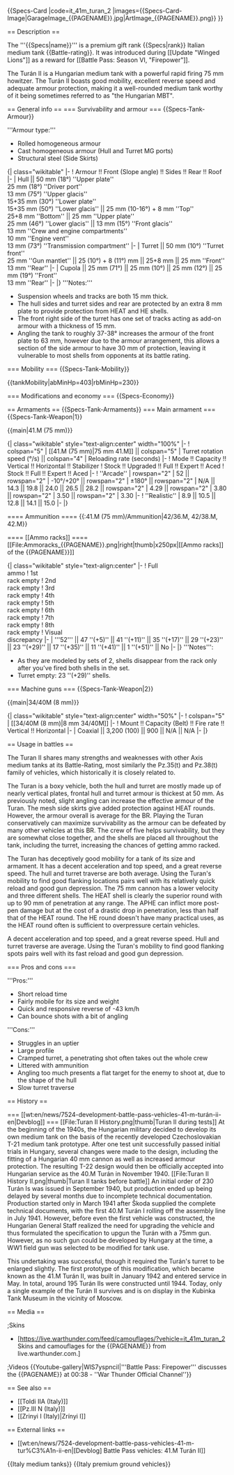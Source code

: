 {{Specs-Card
|code=it_41m_turan_2
|images={{Specs-Card-Image|GarageImage_{{PAGENAME}}.jpg|ArtImage_{{PAGENAME}}.png}}
}}

== Description ==
<!-- ''In the description, the first part should be about the history of the creation and combat usage of the vehicle, as well as its key features. In the second part, tell the reader about the ground vehicle in the game. Insert a screenshot of the vehicle, so that if the novice player does not remember the vehicle by name, he will immediately understand what kind of vehicle the article is talking about.'' -->
The '''{{Specs|name}}''' is a premium gift rank {{Specs|rank}} Italian medium tank {{Battle-rating}}. It was introduced during [[Update "Winged Lions"]] as a reward for [[Battle Pass: Season VI, "Firepower"]].

The Turán II is a Hungarian medium tank with a powerful rapid firing 75 mm howitzer. The Turán II boasts good mobility, excellent reverse speed and adequate armour protection, making it a well-rounded medium tank worthy of it being sometimes referred to as "the Hungarian MBT".

== General info ==
=== Survivability and armour ===
{{Specs-Tank-Armour}}
<!-- ''Describe armour protection. Note the most well protected and key weak areas. Appreciate the layout of modules as well as the number and location of crew members. Is the level of armour protection sufficient, is the placement of modules helpful for survival in combat? If necessary use a visual template to indicate the most secure and weak zones of the armour.'' -->
'''Armour type:'''

* Rolled homogeneous armour
* Cast homogeneous armour (Hull and Turret MG ports)
* Structural steel (Side Skirts)

{| class="wikitable"
|-
! Armour !! Front (Slope angle) !! Sides !! Rear !! Roof
|-
| Hull || 50 mm (18°) ''Upper plate'' <br> 25 mm (18°) ''Driver port'' <br> 13 mm (75°) ''Upper glacis'' <br> 15+35 mm (30°) ''Lower plate'' <br> 15+35 mm (50°) ''Lower glacis'' || 25 mm (10-16°) + 8 mm ''Top'' <br> 25+8 mm ''Bottom'' || 25 mm ''Upper plate''  <br> 25 mm (46°) ''Lower glacis'' || 13 mm (15°) ''Front glacis'' <br> 13 mm ''Crew and engine compartments'' <br> 10 mm ''Engine vent'' <br> 13 mm (73°) ''Transmission compartment''
|-
| Turret || 50 mm (10°) ''Turret front'' <br> 25 mm ''Gun mantlet'' || 25 (10°) + 8 (11°) mm || 25+8 mm || 25 mm ''Front'' <br> 13 mm ''Rear''
|-
| Cupola || 25 mm (71°) || 25 mm (10°) || 25 mm (12°) || 25 mm (19°) ''Front'' <br> 13 mm ''Rear''
|-
|}
'''Notes:'''

* Suspension wheels and tracks are both 15 mm thick.
* The hull sides and turret sides and rear are protected by an extra 8 mm plate to provide protection from HEAT and HE shells.
* The front right side of the turret has one set of tracks acting as add-on armour with a thickness of 15 mm.
* Angling the tank to roughly 37-38° increases the armour of the front plate to 63 mm, however due to the armour arrangement, this allows a section of the side armour to have 30 mm of protection, leaving it vulnerable to most shells from opponents at its battle rating.

=== Mobility ===
{{Specs-Tank-Mobility}}
<!-- ''Write about the mobility of the ground vehicle. Estimate the specific power and manoeuvrability, as well as the maximum speed forwards and backwards.'' -->

{{tankMobility|abMinHp=403|rbMinHp=230}}

=== Modifications and economy ===
{{Specs-Economy}}

== Armaments ==
{{Specs-Tank-Armaments}}
=== Main armament ===
{{Specs-Tank-Weapon|1}}
<!-- ''Give the reader information about the characteristics of the main gun. Assess its effectiveness in a battle based on the reloading speed, ballistics and the power of shells. Do not forget about the flexibility of the fire, that is how quickly the cannon can be aimed at the target, open fire on it and aim at another enemy. Add a link to the main article on the gun: <code><nowiki>{{main|Name of the weapon}}</nowiki></code>. Describe in general terms the ammunition available for the main gun. Give advice on how to use them and how to fill the ammunition storage.'' -->
{{main|41.M (75 mm)}}

{| class="wikitable" style="text-align:center" width="100%"
|-
! colspan="5" | [[41.M (75 mm)|75 mm 41.M]] || colspan="5" | Turret rotation speed (°/s) || colspan="4" | Reloading rate (seconds)
|-
! Mode !! Capacity !! Vertical !! Horizontal !! Stabilizer
! Stock !! Upgraded !! Full !! Expert !! Aced
! Stock !! Full !! Expert !! Aced
|-
! ''Arcade''
| rowspan="2" | 52 || rowspan="2" | -10°/+20° || rowspan="2" | ±180° || rowspan="2" | N/A || 14.3 || 19.8 || 24.0 || 26.5 || 28.2 || rowspan="2" | 4.29 || rowspan="2" | 3.80 || rowspan="2" | 3.50 || rowspan="2" | 3.30
|-
! ''Realistic''
| 8.9 || 10.5 || 12.8 || 14.1 || 15.0
|-
|}

==== Ammunition ====
{{:41.M (75 mm)/Ammunition|42/36.M, 42/38.M, 42.M}}

==== [[Ammo racks]] ====
[[File:Ammoracks_{{PAGENAME}}.png|right|thumb|x250px|[[Ammo racks]] of the {{PAGENAME}}]]
<!-- '''Last updated: 2.13.0.111''' -->
{| class="wikitable" style="text-align:center"
|-
! Full<br>ammo
! 1st<br>rack empty
! 2nd<br>rack empty
! 3rd<br>rack empty
! 4th<br>rack empty
! 5th<br>rack empty
! 6th<br>rack empty
! 7th<br>rack empty
! 8th<br>rack empty
! Visual<br>discrepancy
|-
| '''52''' || 47&nbsp;''(+5)'' || 41&nbsp;''(+11)'' || 35&nbsp;''(+17)'' || 29&nbsp;''(+23)'' || 23&nbsp;''(+29)'' || 17&nbsp;''(+35)'' || 11&nbsp;''(+41)'' || 1&nbsp;''(+51)'' || No
|-
|}
'''Notes''':

* As they are modeled by sets of 2, shells disappear from the rack only after you've fired both shells in the set.
* Turret empty: 23&nbsp;''(+29)'' shells.

=== Machine guns ===
{{Specs-Tank-Weapon|2}}
<!-- ''Offensive and anti-aircraft machine guns not only allow you to fight some aircraft but also are effective against lightly armoured vehicles. Evaluate machine guns and give recommendations on its use.'' -->
{{main|34/40M (8 mm)}}

{| class="wikitable" style="text-align:center" width="50%"
|-
! colspan="5" | [[34/40M (8 mm)|8 mm 34/40M]]
|-
! Mount !! Capacity (Belt) !! Fire rate !! Vertical !! Horizontal
|-
| Coaxial || 3,200 (100) || 900 || N/A || N/A
|-
|}

== Usage in battles ==
<!-- ''Describe the tactics of playing in the vehicle, the features of using vehicles in the team and advice on tactics. Refrain from creating a "guide" - do not impose a single point of view but instead give the reader food for thought. Describe the most dangerous enemies and give recommendations on fighting them. If necessary, note the specifics of the game in different modes (AB, RB, SB).'' -->

The Turan II shares many strengths and weaknesses with other Axis medium tanks at its Battle-Rating, most similarly the Pz.35(t) and Pz.38(t) family of vehicles, which historically it is closely related to.

The Turan is a boxy vehicle, both the hull and turret are mostly made up of nearly vertical plates, frontal hull and turret armour is thickest at 50 mm. As previously noted, slight angling can increase the effective armour of the Turan. The mesh side skirts give added protection against HEAT rounds. However, the armour overall is average for the BR. Playing the Turan conservatively can maximize survivability as the armour can be defeated by many other vehicles at this BR. The crew of five helps survivability, but they are somewhat close together, and the shells are placed all throughout the tank, including the turret, increasing the chances of getting ammo racked.

The Turan has deceptively good mobility for a tank of its size and armament. It has a decent acceleration and top speed, and a great reverse speed. The hull and turret traverse are both average. Using the Turan's mobility to find good flanking locations pairs well with its relatively quick reload and good gun depression. The 75 mm cannon has a lower velocity and three different shells. The HEAT shell is clearly the superior round with up to 90 mm of penetration at any range. The APHE can inflict more post-pen damage but at the cost of a drastic drop in penetration, less than half that of the HEAT round. The HE round doesn't have many practical uses, as the HEAT round often is sufficient to overpressure certain vehicles.

A decent acceleration and top speed, and a great reverse speed. Hull and turret traverse are average. Using the Turan's mobility to find good flanking spots pairs well with its fast reload and good gun depression.

=== Pros and cons ===
<!-- ''Summarise and briefly evaluate the vehicle in terms of its characteristics and combat effectiveness. Mark its pros and cons in a bulleted list. Try not to use more than 6 points for each of the characteristics. Avoid using categorical definitions such as "bad", "good" and the like - use substitutions with softer forms such as "inadequate" and "effective".'' -->

'''Pros:'''

* Short reload time
* Fairly mobile for its size and weight
* Quick and responsive reverse of -43 km/h
* Can bounce shots with a bit of angling

'''Cons:'''

* Struggles in an uptier
* Large profile
* Cramped turret, a penetrating shot often takes out the whole crew
* Littered with ammunition
* Angling too much presents a flat target for the enemy to shoot at, due to the shape of the hull
* Slow turret traverse

== History ==
<!-- ''Describe the history of the creation and combat usage of the vehicle in more detail than in the introduction. If the historical reference turns out to be too long, take it to a separate article, taking a link to the article about the vehicle and adding a block "/History" (example: <nowiki>https://wiki.warthunder.com/(Vehicle-name)/History</nowiki>) and add a link to it here using the <code>main</code> template. Be sure to reference text and sources by using <code><nowiki><ref></ref></nowiki></code>, as well as adding them at the end of the article with <code><nowiki><references /></nowiki></code>. This section may also include the vehicle's dev blog entry (if applicable) and the in-game encyclopedia description (under <code><nowiki>=== In-game description ===</nowiki></code>, also if applicable).'' -->
=== [[wt:en/news/7524-development-battle-pass-vehicles-41-m-turán-ii-en|Devblog]] ===
[[File:Turan II History.png|thumb|Turan II during tests]]
At the beginning of the 1940s, the Hungarian military decided to develop its own medium tank on the basis of the recently developed Czechoslovakian T-21 medium tank prototype. After one test unit successfully passed initial trials in Hungary, several changes were made to the design, including the fitting of a Hungarian 40 mm cannon as well as increased armour protection. The resulting T-22 design would then be officially accepted into Hungarian service as the 40.M Turán in November 1940.
[[File:Turan II History II.png|thumb|Turan II tanks before battle]]
An initial order of 230 Turán Is was issued in September 1940, but production ended up being delayed by several months due to incomplete technical documentation. Production started only in March 1941 after Škoda supplied the complete technical documents, with the first 40.M Turán I rolling off the assembly line in July 1941. However, before even the first vehicle was constructed, the Hungarian General Staff realized the need for upgrading the vehicle and thus formulated the specification to upgun the Turán with a 75mm gun. However, as no such gun could be developed by Hungary at the time, a WW1 field gun was selected to be modified for tank use.

This undertaking was successful, though it required the Turán's turret to be enlarged slightly. The first prototype of this modification, which became known as the 41.M Turán II, was built in January 1942 and entered service in May. In total, around 195 Turán IIs were constructed until 1944. Today, only a single example of the Turán II survives and is on display in the Kubinka Tank Museum in the vicinity of Moscow.

== Media ==
<!-- ''Excellent additions to the article would be video guides, screenshots from the game, and photos.'' -->

;Skins

* [https://live.warthunder.com/feed/camouflages/?vehicle=it_41m_turan_2 Skins and camouflages for the {{PAGENAME}} from live.warthunder.com.]

;Videos
{{Youtube-gallery|WlS7yspnciI|'''Battle Pass: Firepower''' discusses the {{PAGENAME}} at 00:38 - ''War Thunder Official Channel''}}

== See also ==
<!-- ''Links to the articles on the War Thunder Wiki that you think will be useful for the reader, for example:''
* ''reference to the series of the vehicles;''
* ''links to approximate analogues of other nations and research trees.'' -->

* [[Toldi IIA (Italy)]]
* [[Pz.III N (Italy)]]
* [[Zrinyi I (Italy)|Zrínyi I]]

== External links ==
<!-- ''Paste links to sources and external resources, such as:''
* ''topic on the official game forum;''
* ''other literature.'' -->

* [[wt:en/news/7524-development-battle-pass-vehicles-41-m-tur%C3%A1n-ii-en|[Devblog] Battle Pass vehicles: 41.M Turán II]]


{{Italy medium tanks}}
{{Italy premium ground vehicles}}